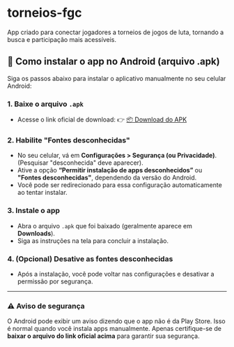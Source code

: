 # torneios-fgc
App criado para conectar jogadores a torneios de jogos de luta, tornando a busca e participação mais acessíveis.

## 📲 Como instalar o app no Android (arquivo .apk)

Siga os passos abaixo para instalar o aplicativo manualmente no seu celular Android:

### 1. Baixe o arquivo `.apk`
- Acesse o link oficial de download:
  👉 [📦 Download do APK]([https://github.com/seu-usuario/seu-repositorio/releases](https://github.com/CaioNP20/torneios-fgc/releases/download/v1.0.1/torneios-fgc.apk))

### 2. Habilite "Fontes desconhecidas"
- No seu celular, vá em **Configurações > Segurança (ou Privacidade)**. (Pesquisar "desconhecida" deve aparecer).
- Ative a opção **“Permitir instalação de apps desconhecidos”** ou **"Fontes desconhecidas"**, dependendo da versão do Android.
- Você pode ser redirecionado para essa configuração automaticamente ao tentar instalar.

### 3. Instale o app
- Abra o arquivo `.apk` que foi baixado (geralmente aparece em **Downloads**).
- Siga as instruções na tela para concluir a instalação.

### 4. (Opcional) Desative as fontes desconhecidas
- Após a instalação, você pode voltar nas configurações e desativar a permissão por segurança.

---

### ⚠️ Aviso de segurança
O Android pode exibir um aviso dizendo que o app não é da Play Store. Isso é normal quando você instala apps manualmente. Apenas certifique-se de **baixar o arquivo do link oficial acima** para garantir sua segurança.
